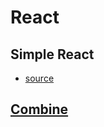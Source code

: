 # React

## Simple React

- [source](https://www.youtube.com/watch?v=sWx8TtRBOfk&ab_channel=Kodeco)

## [Combine](https://github.com/chipbk10/iOSInterview/blob/main/React/Combine.md)

